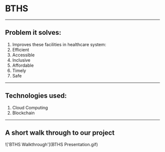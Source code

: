 # BTHS
----

## Problem it solves:
1. Improves these facilities in healthcare system:
2. Efficient
3. Accessible
4. Inclusive
5. Affordable
6. Timely
7. Safe

---

## Technologies used:
1. Cloud Computing
2. Blockchain

---

## A short walk through to our project
!['BTHS Walkthrough'](BTHS Presentation.gif)
